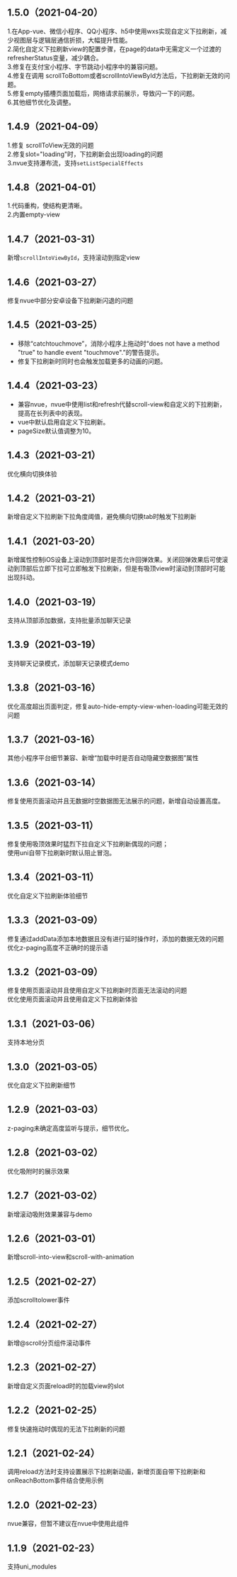 ## 1.5.0（2021-04-20）
1.在App-vue、微信小程序、QQ小程序、h5中使用wxs实现自定义下拉刷新，减少视图层与逻辑层通信折损，大幅提升性能。<br>
2.简化自定义下拉刷新view的配置步骤，在page的data中无需定义一个过渡的refresherStatus变量，减少耦合。<br>
3.修复在支付宝小程序、字节跳动小程序中的兼容问题。<br>
4.修复在调用 scrollToBottom或者scrollIntoViewById方法后，下拉刷新无效的问题。<br>
5.修复empty插槽页面加载后，网络请求前展示，导致闪一下的问题。<br>
6.其他细节优化及调整。
## 1.4.9（2021-04-09）
1.修复 scrollToView无效的问题<br>
2.修复slot="loading"时，下拉刷新会出现loading的问题<br>
3.nvue支持瀑布流，支持`setListSpecialEffects`
## 1.4.8（2021-04-01）
1.代码重构，使结构更清晰。<br>
2.内置empty-view
## 1.4.7（2021-03-31）
新增`scrollIntoViewById`，支持滚动到指定view
## 1.4.6（2021-03-27）
修复nvue中部分安卓设备下拉刷新闪退的问题
## 1.4.5（2021-03-25）
* 移除“catchtouchmove”，消除小程序上拖动时“does not have a method "true" to handle event "touchmove".”的警告提示。<br>
* 修复下拉刷新时同时也会触发加载更多的动画的问题。
## 1.4.4（2021-03-23）
* 兼容nvue，nvue中使用list和refresh代替scroll-view和自定义的下拉刷新，提高在长列表中的表现。<br>
* vue中默认启用自定义下拉刷新。
* pageSize默认值调整为10。
## 1.4.3（2021-03-21）
优化横向切换体验
## 1.4.2（2021-03-21）
新增自定义下拉刷新下拉角度阈值，避免横向切换tab时触发下拉刷新
## 1.4.1（2021-03-20）
新增属性控制iOS设备上滚动到顶部时是否允许回弹效果。关闭回弹效果后可使滚动到顶部后立即下拉可立即触发下拉刷新，但是有吸顶view时滚动到顶部时可能出现抖动。
## 1.4.0（2021-03-19）
支持从顶部添加数据，支持批量添加聊天记录
## 1.3.9（2021-03-19）
支持聊天记录模式，添加聊天记录模式demo
## 1.3.8（2021-03-16）
优化高度超出页面判定，修复auto-hide-empty-view-when-loading可能无效的问题
## 1.3.7（2021-03-16）
其他小程序平台细节兼容、新增“加载中时是否自动隐藏空数据图”属性
## 1.3.6（2021-03-14）
修复使用页面滚动并且无数据时空数据图无法展示的问题，新增自动设置高度。
## 1.3.5（2021-03-11）
修复使用吸顶效果时猛烈下拉自定义下拉刷新偶现的问题；<br>
使用uni自带下拉刷新时默认阻止冒泡。
## 1.3.4（2021-03-11）
优化自定义下拉刷新体验细节
## 1.3.3（2021-03-09）
修复通过addData添加本地数据且没有进行延时操作时，添加的数据无效的问题<br>
优化z-paging高度不正确时的提示语
## 1.3.2（2021-03-09）
修复使用页面滚动并且使用自定义下拉刷新时页面无法滚动的问题<br>
优化使用页面滚动并且使用自定义下拉刷新体验
## 1.3.1（2021-03-06）
支持本地分页
## 1.3.0（2021-03-05）
优化自定义下拉刷新细节
## 1.2.9（2021-03-03）
z-paging未确定高度监听与提示，细节优化。
## 1.2.8（2021-03-02）
优化吸附时的展示效果
## 1.2.7（2021-03-02）
新增滚动吸附效果兼容与demo
## 1.2.6（2021-03-01）
新增scroll-into-view和scroll-with-animation
## 1.2.5（2021-02-27）
添加scrolltolower事件
## 1.2.4（2021-02-27）
新增@scroll分页组件滚动事件
## 1.2.3（2021-02-27）
新增自定义页面reload时的加载view的slot
## 1.2.2（2021-02-25）
修复快速拖动时偶现的无法下拉刷新的问题
## 1.2.1（2021-02-24）
调用reload方法时支持设置展示下拉刷新动画，新增页面自带下拉刷新和onReachBottom事件结合使用示例
## 1.2.0（2021-02-23）
nvue兼容，但暂不建议在nvue中使用此组件
## 1.1.9（2021-02-23）
支持uni_modules
